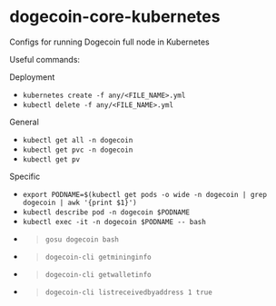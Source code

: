 # dogecoin-core-kubernetes
Configs for running Dogecoin full node in Kubernetes

Useful commands:

Deployment
- `kubernetes create -f any/<FILE_NAME>.yml`
- `kubectl delete -f any/<FILE_NAME>.yml`

General
- `kubectl get all -n dogecoin`
- `kubectl get pvc -n dogecoin`
- `kubectl get pv`

Specific
- `export PODNAME=$(kubectl get pods -o wide -n dogecoin | grep dogecoin | awk '{print $1}')`
- `kubectl describe pod -n dogecoin $PODNAME`
- `kubectl exec -it -n dogecoin $PODNAME -- bash`
- > `gosu dogecoin bash`
- > `dogecoin-cli getmininginfo`
- > `dogecoin-cli getwalletinfo`
- > `dogecoin-cli listreceivedbyaddress 1 true`
